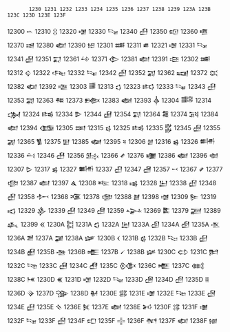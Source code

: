            1230 1231 1232 1233 1234 1235 1236 1237 1238 1239 123A 123B 123C 123D 123E 123F

12300	     𒌀
12310	     𒌐
12320	     𒌠
12330	     𒌰
12340	     𒍀
12350	     𒍐
12360	     𒍠
12370	     𒍰
12380	     𒎀
12390	     𒎐
12301	     𒌁
12311	     𒌑
12321	     𒌡
12331	     𒌱
12341	     𒍁
12351	     𒍑
12361	     𒍡
12371	     𒍱
12381	     𒎁
12391	     𒎑
12302	     𒌂
12312	     𒌒
12322	     𒌢
12332	     𒌲
12342	     𒍂
12352	     𒍒
12362	     𒍢
12372	     𒍲
12382	     𒎂
12392	     𒎒
12303	     𒌃
12313	     𒌓
12323	     𒌣
12333	     𒌳
12343	     𒍃
12353	     𒍓
12363	     𒍣
12373	     𒍳
12383	     𒎃
12393	     𒎓
12304	     𒌄
12314	     𒌔
12324	     𒌤
12334	     𒌴
12344	     𒍄
12354	     𒍔
12364	     𒍤
12374	     𒍴
12384	     𒎄
12394	     𒎔
12305	     𒌅
12315	     𒌕
12325	     𒌥
12335	     𒌵
12345	     𒍅
12355	     𒍕
12365	     𒍥
12375	     𒍵
12385	     𒎅
12395	     𒎕
12306	     𒌆
12316	     𒌖
12326	     𒌦
12336	     𒌶
12346	     𒍆
12356	     𒍖
12366	     𒍦
12376	     𒍶
12386	     𒎆
12396	     𒎖
12307	     𒌇
12317	     𒌗
12327	     𒌧
12337	     𒌷
12347	     𒍇
12357	     𒍗
12367	     𒍧
12377	     𒍷
12387	     𒎇
12397	     𒎗
12308	     𒌈
12318	     𒌘
12328	     𒌨
12338	     𒌸
12348	     𒍈
12358	     𒍘
12368	     𒍨
12378	     𒍸
12388	     𒎈
12398	     𒎘
12309	     𒌉
12319	     𒌙
12329	     𒌩
12339	     𒌹
12349	     𒍉
12359	     𒍙
12369	     𒍩
12379	     𒍹
12389	     𒎉
12399	     𒎙
1230A	     𒌊
1231A	     𒌚
1232A	     𒌪
1233A	     𒌺
1234A	     𒍊
1235A	     𒍚
1236A	     𒍪
1237A	     𒍺
1238A	     𒎊
1230B	     𒌋
1231B	     𒌛
1232B	     𒌫
1233B	     𒌻
1234B	     𒍋
1235B	     𒍛
1236B	     𒍫
1237B	     𒍻
1238B	     𒎋
1230C	     𒌌
1231C	     𒌜
1232C	     𒌬
1233C	     𒌼
1234C	     𒍌
1235C	     𒍜
1236C	     𒍬
1237C	     𒍼
1238C        𒎌
1230D	     𒌍
1231D	     𒌝
1232D	     𒌭
1233D	     𒌽
1234D	     𒍍
1235D	     𒍝
1236D	     𒍭
1237D	     𒍽
1238D	     𒎍
1230E	     𒌎
1231E	     𒌞
1232E	     𒌮
1233E	     𒌾
1234E	     𒍎
1235E	     𒍞
1236E	     𒍮
1237E	     𒍾
1238E	     𒎎
1230F	     𒌏
1231F	     𒌟
1232F	     𒌯
1233F	     𒌿
1234F	     𒍏
1235F	     𒍟
1236F	     𒍯
1237F	     𒍿
1238F		 𒎏					
